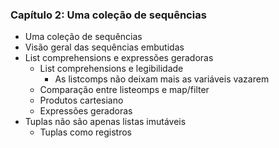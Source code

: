 ### Capítulo 2: Uma coleção de sequências  
- Uma coleção de sequências  
- Visão geral das sequências embutidas  
- List comprehensions e expressões geradoras  
    - List comprehensions e legibilidade  
        - As listcomps não deixam mais as variáveis vazarem  
    - Comparação entre listeomps e map/filter  
    - Produtos cartesiano  
    - Expressões geradoras  
- Tuplas não são apenas listas imutáveis  
    - Tuplas como registros
